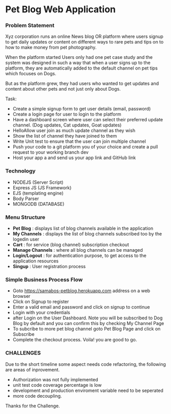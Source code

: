 # Pet Blog Web Application
### Problem Statement 
Xyz corporation runs an online News blog OR platform where users signup to get daily updates or content on different ways to rare pets and tips on to how to make money from pet photography.

When the platform started Users only had one pet case study and the system was designed in such a way that when a user signs up to the platform, they are automatically added to the default channel on pet tips which focuses on Dogs.

But as the platform grew, they had users who wanted to get updates and content about other pets and not just only about Dogs.

Task:

- Create a simple signup form to get user details (email, password)
- Create a login page for user to login to the platform
- Have a dashboard screen where user can select their preferred update channel. (Dog updates, Cat updates, Goat updates)
- HelloAllow user join as much update channel as they wish
- Show the list of channel they have joined to them
- Write Unit test to ensure that the user can join multiple channel
- Push your code to a git platform you of your choice and create a pull request to your working branch dev
- Host your app a and send us your app link and GitHub link

### Technology
- NODEJS (Server Script)
- Express JS (JS Framework)
- EJS (templating engine)
- Body Parser
- MONGODB (DATABASE)

### Menu Structure
- **Pet Blog** : displays list of blog channels available in the application
- **My Channels** : displays the list of blog channels subscribed too by the logedin user
- **Cart** : for service (blog channel) subscription checkout 
- **Manage Channels** : where all blog channels can be managed
- **Login/Logout** : for authentication purpose, to get access to the application resources
- **Singup** : User registration process

### Simple Business Process Flow
- Goto https://samabos-petblog.herokuapp.com address on a web browser
- Click on Signup to register
- Enter a valid email and password and click on signup to continue
- Login with your credentials 
- after Login on the User Dashboard. Note you will be subscribed to Dog Blog by default and you can confirm this by checking My Channel Page
- To subcribe to more pet blog channel goto Pet Blog Page and click on Subscribe 
- Complete the checkout process. Voila! you are good to go.


### CHALLENGES
Due to the short timeline some aspect needs code refactoring, the following are areas of inprovement.
- Authorization was not fully implemented
- unit test code coverage percentage is low
- development and production enviroment variable need to be seperated
- more code decoupling.

Thanks for the Challenge.

 

 

